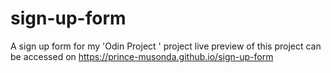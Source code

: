 # sign-up-form
A sign up form for my 'Odin Project ' project
live preview of this project can be accessed on https://prince-musonda.github.io/sign-up-form
